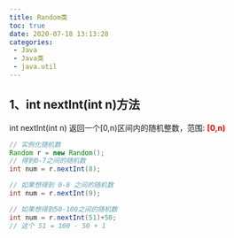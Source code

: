 ```yaml
---
title: Random类
toc: true
date: 2020-07-18 13:13:28
categories:
 - Java
 - Java类
 - java.util
---
```

<meta name="referrer" content="no-referrer"/>

## 1、int nextInt(int n)方法
int nextInt(int n) 返回一个[0,n)区间内的随机整数，范围: <font color=red>**[0,n)**</font>
```java
// 实例化随机数
Random r = new Random();
// 得到0-7之间的随机数
int num = r.nextInt(8);

// 如果想得到 0-8 之间的随机数
int num = r.nextInt(9);

// 如果想得到50-100之间的随机数
int num = r.nextInt(51)+50;
// 这个 51 = 100 - 50 + 1
```